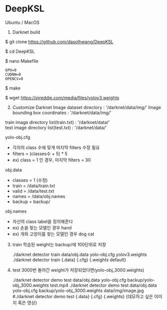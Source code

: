 # DeepKSL

Ubuntu / MacOS

1. Darknet build

$ git clone https://github.com/dasolhwang/DeepKSL

$ cd DeepKSL

$ nano Makefile

    GPU=0
    CUDNN=0
    OPENCV=0
    
$ make

$ wget https://pjreddie.com/media/files/yolov3.weights

2. Customize Darknet
Image dataset directory : '/darknet/data/img/'
Image bounding box coordinates : '/darknet/data/img/'

train image directory list(train.txt) : '/darknet/data/'  
test image directory list(test.txt) : '/darknet/data/' 

yolo-obj.cfg 
- 각자의 class 수에 맞게 마지막 filters 수정 필요 
- filters = (classes수 + 5) * 5
- ex) class = 1 인 경우, 마지막 filters = 30

obj.data
- classes = 1 (수정)
- train  = /data/train.txt
- valid  = /data/test.txt
- names = /data/obj.names
- backup = backup/

obj.names
- 자신의 class label을 정의해준다
- ex) 손을 찾는 모델인 경우
        hand
- ex) 개와 고양이를 찾는 모델인 경우 
        dog
        cat


3. train
학습된 weight는 backup/에 100단위로 저장

    ./darknet detector train data/obj.data yolo-obj.cfg yolov3.weights
    ./darknet detector train {.data} {.cfg} {.weights default}

4. test
3000번 돌아간 weight가 저장되었다면(yolo-obj_3000.weights)
    
    ./darknet detector demo test data/obj.data yolo-obj.cfg backup/yolo-obj_3000.weights test.mp4
    ./darknet detector demo test data/obj.data yolo-obj.cfg backup/yolo-obj_3000.weights data/img/image.jpg        
    #./darknet detector demo test {.data} {.cfg} {.weights} {데모하고 싶은 이미지 혹은 영상}        


